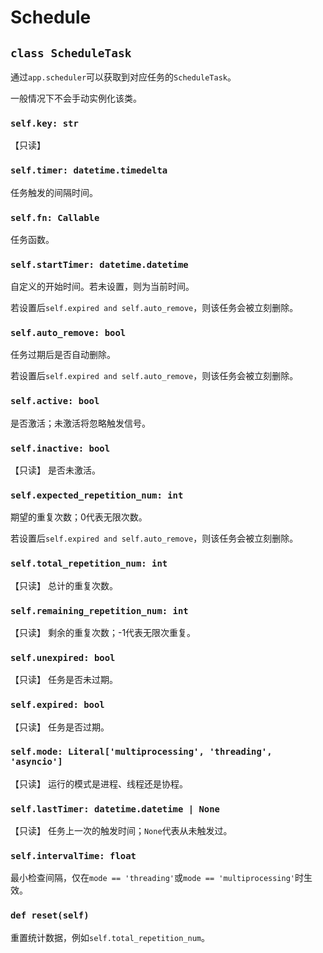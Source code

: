 # **Schedule**

## **`class ScheduleTask`**

通过`app.scheduler`可以获取到对应任务的`ScheduleTask`。

一般情况下不会手动实例化该类。

### **`self.key: str`**

【只读】

### **`self.timer: datetime.timedelta`**

任务触发的间隔时间。

### **`self.fn: Callable`**

任务函数。

### **`self.startTimer: datetime.datetime`**

自定义的开始时间。若未设置，则为当前时间。

若设置后`self.expired and self.auto_remove`，则该任务会被立刻删除。

### **`self.auto_remove: bool`**

任务过期后是否自动删除。

若设置后`self.expired and self.auto_remove`，则该任务会被立刻删除。

### **`self.active: bool`**

是否激活；未激活将忽略触发信号。

### **`self.inactive: bool`**

【只读】 是否未激活。

### **`self.expected_repetition_num: int`**

期望的重复次数；0代表无限次数。

若设置后`self.expired and self.auto_remove`，则该任务会被立刻删除。

### **`self.total_repetition_num: int`**

【只读】 总计的重复次数。

### **`self.remaining_repetition_num: int`**

【只读】 剩余的重复次数；-1代表无限次重复。

### **`self.unexpired: bool`**

【只读】 任务是否未过期。

### **`self.expired: bool`**

【只读】 任务是否过期。

### **`self.mode: Literal['multiprocessing', 'threading', 'asyncio']`**

【只读】 运行的模式是进程、线程还是协程。

### **`self.lastTimer: datetime.datetime | None`**

【只读】 任务上一次的触发时间；`None`代表从未触发过。

### **`self.intervalTime: float`**

最小检查间隔，仅在`mode == 'threading'`或`mode == 'multiprocessing'`时生效。

### **`def reset(self)`**

重置统计数据，例如`self.total_repetition_num`。
